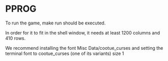 # PPROG
To run the game, make run should be executed.

In order for it to fit in the shell window, it needs at least 1200 columns and 410 rows. 

We recommend installing the font Misc Data/cootue_curses and setting the terminal font to cootue_curses (one of its variants) size 1
